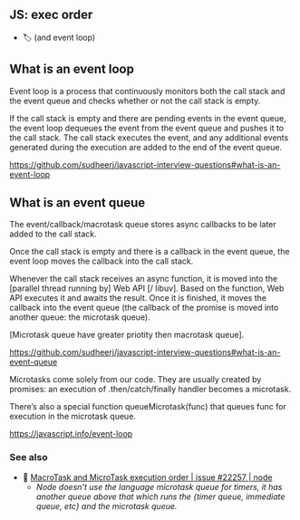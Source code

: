 ## JS: exec order

- :label: (and event loop)

## What is an event loop

Event loop is a process that continuously monitors both the call stack and the event queue and checks whether or not the call stack is empty.

If the call stack is empty and there are pending events in the event queue, the event loop dequeues the event from the event queue and pushes it to the call stack. The call stack executes the event, and any additional events generated during the execution are added to the end of the event queue.

https://github.com/sudheerj/javascript-interview-questions#what-is-an-event-loop

## What is an event queue

The event/callback/macrotask queue stores async callbacks to be later added to the call stack.

Once the call stack is empty and there is a callback in the event queue, the event loop moves the callback into the call stack.

Whenever the call stack receives an async function, it is moved into the \[parallel thread running by\] Web API \[/ libuv\]. Based on the function, Web API executes it and awaits the result. Once it is finished, it moves the callback into the event queue (the callback of the promise is moved into another queue: the microtask queue).

\[Microtask queue have greater priotity then macrotask queue\].

https://github.com/sudheerj/javascript-interview-questions#what-is-an-event-queue

Microtasks come solely from our code. They are usually created by promises: an execution of .then/catch/finally handler becomes a microtask.

There’s also a special function queueMicrotask(func) that queues func for execution in the microtask queue.

https://javascript.info/event-loop

### See also

- :speech_balloon: [MacroTask and MicroTask execution order | issue #22257 | node](https://github.com/nodejs/node/issues/22257)
	- _Node doesn't use the language microtask queue for timers, it has another queue above that which runs the {timer queue, immediate queue, etc} and the microtask queue._

